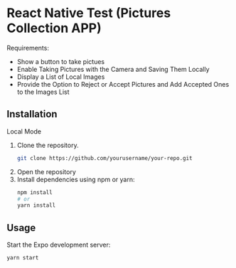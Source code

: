 # React Native Test (Pictures Collection APP)

Requirements:

- Show a button to take pictues
- Enable Taking Pictures with the Camera and Saving Them Locally
- Display a List of Local Images
- Provide the Option to Reject or Accept Pictures and Add Accepted Ones to the Images List

## Installation

Local Mode

1. Clone the repository.
   ```bash
   git clone https://github.com/yourusername/your-repo.git
2. Open the repository
3. Install dependencies using npm or yarn:
   ```bash
   npm install
   # or
   yarn install

## Usage

Start the Expo development server:
   ```bash
   yarn start






